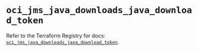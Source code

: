 # `oci_jms_java_downloads_java_download_token`

Refer to the Terraform Registry for docs: [`oci_jms_java_downloads_java_download_token`](https://registry.terraform.io/providers/oracle/oci/7.19.0/docs/resources/jms_java_downloads_java_download_token).
